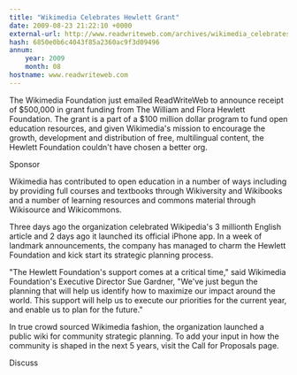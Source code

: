 ```yaml
---
title: "Wikimedia Celebrates Hewlett Grant"
date: 2009-08-23 21:22:10 +0000
external-url: http://www.readwriteweb.com/archives/wikimedia_celebrates_hewlett_grant.php
hash: 6850e0b6c4043f85a2360ac9f3d09496
annum:
    year: 2009
    month: 08
hostname: www.readwriteweb.com
---
```


The Wikimedia Foundation just emailed ReadWriteWeb to announce receipt of $500,000 in grant funding from The William and Flora Hewlett Foundation. The grant is a part of a $100 million dollar program to fund open education resources, and given Wikimedia's mission to encourage the growth, development and distribution of free, multilingual content, the Hewlett Foundation couldn't have chosen a better org. 


Sponsor


Wikimedia has contributed to open education in a number of ways including by providing full courses and textbooks through Wikiversity and Wikibooks and a number of learning resources and commons material through Wikisource and Wikicommons.





Three days ago the organization celebrated Wikipedia's 3 millionth English article and 2 days ago it launched its official iPhone app. In a week of landmark announcements, the company has managed to charm the Hewlett Foundation and kick start its strategic planning process. 


"The Hewlett Foundation's support comes at a critical time," said Wikimedia Foundation's Executive Director Sue Gardner, "We've just begun the planning that will help us identify how to maximize our impact around the world. This support will help us to execute our priorities for the current year, and enable us to plan for the future." 


In true crowd sourced Wikimedia fashion, the organization launched a public wiki for community strategic planning. To add your input in how the community is shaped in the next 5 years, visit the Call for Proposals page.

Discuss

        

